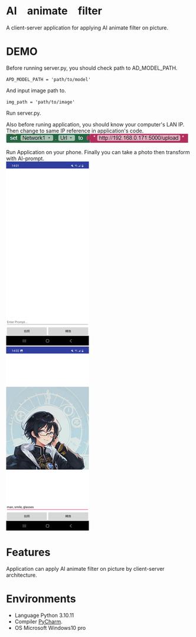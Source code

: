 # AI　animate　filter
A client-server application for applying AI animate filter on picture.


# DEMO

Before running server.py, you should check path to AD_MODEL_PATH.
```
APD_MODEL_PATH = 'path/to/model'
```

And input image path to.
```
img_path = 'path/to/image'
```
Run server.py.<br />

Also before runing application, you should know your computer's LAN IP.
Then change to same IP reference in application's code.
![image](https://github.com/ooniwatori/AI-animate-filter/blob/main/code%20screenshot.png)<br />

Run Application on your phone. Finally you can take a photo then transform with AI-prompt.<br />
![image](https://github.com/ooniwatori/AI-animate-filter/blob/main/demo/demo1.png)<br />
![image](https://github.com/ooniwatori/AI-animate-filter/blob/main/demo/demo2.png)<br />




# Features

Application can apply AI animate filter on picture by client-server architecture.

# Environments 

* Language Python 3.10.11
* Compiler [PyCharm](https://www.jetbrains.com/ja-jp/pycharm/).
* OS Microsoft Windows10 pro
